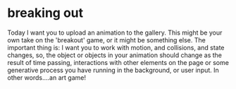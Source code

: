 # breaking out

Today I want you to upload an animation to the gallery.  This might be your own take on the 'breakout' game, or it might be something else.
The important thing is: I want you to work with motion, and collisions, and state changes, so, the object or objects in your animation should change as the result of time passing, interactions with other elements on the page or some generative process you have running in the background, or user input.  In other words....an art game!